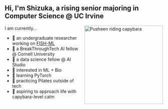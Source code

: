## Hi, I'm Shizuka, a rising senior majoring in Computer Science @ UC Irvine

<img align="right" src="https://media.tenor.com/GKrVFdc40DEAAAAM/pusheen-cat-capybara.gif" width="250" alt="Pusheen riding capybara">

I am currently...
- 🐣 an undergraduate researcher working on [FISH-ML](https://github.com/UCI-Ding-Lab/FISH-ML/tree/main)
- 🐖 a BreakThroughTech AI fellow @ Cornell University
- 🐢 a data science fellow @ AI Studio
- 🐳 interested in ML + Bio
- 🐨 learning PyTorch
- 💭 practicing Pilates outside of tech
- 🦫 aspiring to approach life with capybara-level calm
